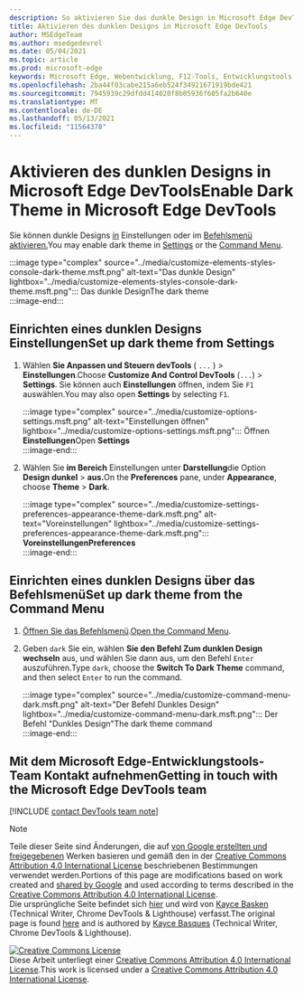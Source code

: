```yaml
---
description: So aktivieren Sie das dunkle Design in Microsoft Edge DevTools.
title: Aktivieren des dunklen Designs in Microsoft Edge DevTools
author: MSEdgeTeam
ms.author: msedgedevrel
ms.date: 05/04/2021
ms.topic: article
ms.prod: microsoft-edge
keywords: Microsoft Edge, Webentwicklung, F12-Tools, Entwicklungstools
ms.openlocfilehash: 2ba44f03cabe215a6eb524f34921671919bde421
ms.sourcegitcommit: 7945939c29dfdd414020f8b05936f605fa2b640e
ms.translationtype: MT
ms.contentlocale: de-DE
ms.lasthandoff: 05/13/2021
ms.locfileid: "11564378"
---
```

<!-- Copyright Kayce Basques 

   Licensed under the Apache License, Version 2.0 (the "License");
   you may not use this file except in compliance with the License.
   You may obtain a copy of the License at

       https://www.apache.org/licenses/LICENSE-2.0

   Unless required by applicable law or agreed to in writing, software
   distributed under the License is distributed on an "AS IS" BASIS,
   WITHOUT WARRANTIES OR CONDITIONS OF ANY KIND, either express or implied.
   See the License for the specific language governing permissions and
   limitations under the License.  -->
# <a name="enable-dark-theme-in-microsoft-edge-devtools"></a><span data-ttu-id="9bf54-104">Aktivieren des dunklen Designs in Microsoft Edge DevTools</span><span class="sxs-lookup"><span data-stu-id="9bf54-104">Enable Dark Theme in Microsoft Edge DevTools</span></span>  

<span data-ttu-id="9bf54-105">Sie können dunkle Designs [in](#set-up-dark-theme-from-settings) Einstellungen oder im [Befehlsmenü aktivieren.](#set-up-dark-theme-from-the-command-menu)</span><span class="sxs-lookup"><span data-stu-id="9bf54-105">You may enable dark theme in [Settings](#set-up-dark-theme-from-settings) or the [Command Menu](#set-up-dark-theme-from-the-command-menu).</span></span>  

:::image type="complex" source="../media/customize-elements-styles-console-dark-theme.msft.png" alt-text="Das dunkle Design" lightbox="../media/customize-elements-styles-console-dark-theme.msft.png":::
   <span data-ttu-id="9bf54-107">Das dunkle Design</span><span class="sxs-lookup"><span data-stu-id="9bf54-107">The dark theme</span></span>  
:::image-end:::  

## <a name="set-up-dark-theme-from-settings"></a><span data-ttu-id="9bf54-108">Einrichten eines dunklen Designs Einstellungen</span><span class="sxs-lookup"><span data-stu-id="9bf54-108">Set up dark theme from Settings</span></span>  

1.  <span data-ttu-id="9bf54-109">Wählen **Sie Anpassen und Steuern devTools** \( `...` \) > **Einstellungen**.</span><span class="sxs-lookup"><span data-stu-id="9bf54-109">Choose **Customize And Control DevTools** \(`...`\) > **Settings**.</span></span>  <span data-ttu-id="9bf54-110">Sie können auch **Einstellungen** öffnen, indem Sie `F1` auswählen.</span><span class="sxs-lookup"><span data-stu-id="9bf54-110">You may also open **Settings** by selecting `F1`.</span></span>  
    
    :::image type="complex" source="../media/customize-options-settings.msft.png" alt-text="Einstellungen öffnen" lightbox="../media/customize-options-settings.msft.png":::
       <span data-ttu-id="9bf54-112">Öffnen **Einstellungen**</span><span class="sxs-lookup"><span data-stu-id="9bf54-112">Open **Settings**</span></span>  
    :::image-end:::  

1.  <span data-ttu-id="9bf54-113">Wählen Sie **im Bereich** Einstellungen unter **Darstellung**die Option **Design dunkel**  >  **aus.**</span><span class="sxs-lookup"><span data-stu-id="9bf54-113">On the **Preferences** pane,  under **Appearance**, choose **Theme** > **Dark**.</span></span>  
    
    :::image type="complex" source="../media/customize-settings-preferences-appearance-theme-dark.msft.png" alt-text="Voreinstellungen" lightbox="../media/customize-settings-preferences-appearance-theme-dark.msft.png":::
       **<span data-ttu-id="9bf54-115">Voreinstellungen</span><span class="sxs-lookup"><span data-stu-id="9bf54-115">Preferences</span></span>**  
    :::image-end:::  

## <a name="set-up-dark-theme-from-the-command-menu"></a><span data-ttu-id="9bf54-116">Einrichten eines dunklen Designs über das Befehlsmenü</span><span class="sxs-lookup"><span data-stu-id="9bf54-116">Set up dark theme from the Command Menu</span></span>  

1.  <span data-ttu-id="9bf54-117">[Öffnen Sie das Befehlsmenü][DevtoolsCommandMenu].</span><span class="sxs-lookup"><span data-stu-id="9bf54-117">[Open the Command Menu][DevtoolsCommandMenu].</span></span>  
1.  <span data-ttu-id="9bf54-118">Geben `dark` Sie ein, wählen **Sie den Befehl Zum dunklen Design wechseln** aus, und wählen Sie dann aus, um den Befehl `Enter` auszuführen.</span><span class="sxs-lookup"><span data-stu-id="9bf54-118">Type `dark`, choose the **Switch To Dark Theme** command, and then select `Enter` to run the command.</span></span>  
    
    :::image type="complex" source="../media/customize-command-menu-dark.msft.png" alt-text="Der Befehl Dunkles Design" lightbox="../media/customize-command-menu-dark.msft.png":::
       <span data-ttu-id="9bf54-120">Der Befehl "Dunkles Design"</span><span class="sxs-lookup"><span data-stu-id="9bf54-120">The dark theme command</span></span>  
    :::image-end:::  
    
## <a name="getting-in-touch-with-the-microsoft-edge-devtools-team"></a><span data-ttu-id="9bf54-121">Mit dem Microsoft Edge-Entwicklungstools-Team Kontakt aufnehmen</span><span class="sxs-lookup"><span data-stu-id="9bf54-121">Getting in touch with the Microsoft Edge DevTools team</span></span>  

[!INCLUDE [contact DevTools team note](../includes/contact-devtools-team-note.md)]  

<!-- links -->  

[DevtoolsCommandMenu]: ../command-menu/index.md "Befehlsmenü | Microsoft Docs"  

> [!NOTE]
> <span data-ttu-id="9bf54-123">Teile dieser Seite sind Änderungen, die auf [von Google erstellten und freigegebenen][GoogleSitePolicies] Werken basieren und gemäß den in der [Creative Commons Attribution 4.0 International License][CCA4IL] beschriebenen Bestimmungen verwendet werden.</span><span class="sxs-lookup"><span data-stu-id="9bf54-123">Portions of this page are modifications based on work created and [shared by Google][GoogleSitePolicies] and used according to terms described in the [Creative Commons Attribution 4.0 International License][CCA4IL].</span></span>  
> <span data-ttu-id="9bf54-124">Die ursprüngliche Seite befindet sich [hier](https://developers.google.com/web/tools/chrome-devtools/customize/dark-theme) und wird von [Kayce Basken][KayceBasques] \(Technical Writer, Chrome DevTools \& Lighthouse\) verfasst.</span><span class="sxs-lookup"><span data-stu-id="9bf54-124">The original page is found [here](https://developers.google.com/web/tools/chrome-devtools/customize/dark-theme) and is authored by [Kayce Basques][KayceBasques] \(Technical Writer, Chrome DevTools \& Lighthouse\).</span></span>  

[![Creative Commons License][CCby4Image]][CCA4IL]  
<span data-ttu-id="9bf54-126">Diese Arbeit unterliegt einer [Creative Commons Attribution 4.0 International License][CCA4IL].</span><span class="sxs-lookup"><span data-stu-id="9bf54-126">This work is licensed under a [Creative Commons Attribution 4.0 International License][CCA4IL].</span></span>  

[CCA4IL]: https://creativecommons.org/licenses/by/4.0  
[CCby4Image]: https://i.creativecommons.org/l/by/4.0/88x31.png  
[GoogleSitePolicies]: https://developers.google.com/terms/site-policies  
[KayceBasques]: https://developers.google.com/web/resources/contributors#kayce-basques  
